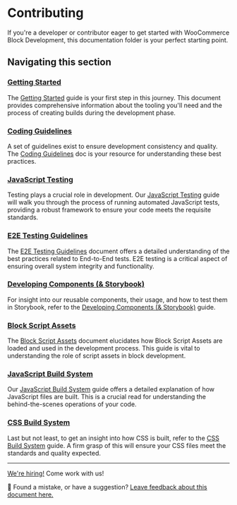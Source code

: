 # Contributing

If you're a developer or contributor eager to get started with WooCommerce Block Development, this documentation folder is your perfect starting point.

## Navigating this section

### [Getting Started](getting-started.md)

The [Getting Started](getting-started.md) guide is your first step in this journey. This document provides comprehensive information about the tooling you'll need and the process of creating builds during the development phase.

### [Coding Guidelines](coding-guidelines.md)

A set of guidelines exist to ensure development consistency and quality. The [Coding Guidelines](coding-guidelines.md) doc is your resource for understanding these best practices.

### [JavaScript Testing](javascript-testing.md)

Testing plays a crucial role in development. Our [JavaScript Testing](javascript-testing.md) guide will walk you through the process of running automated JavaScript tests, providing a robust framework to ensure your code meets the requisite standards.

### [E2E Testing Guidelines](e2e-guidelines.md)

The [E2E Testing Guidelines](e2e-guidelines.md) document offers a detailed understanding of the best practices related to End-to-End tests. E2E testing is a critical aspect of ensuring overall system integrity and functionality.

### [Developing Components (& Storybook)](components.md)

For insight into our reusable components, their usage, and how to test them in Storybook, refer to the [Developing Components (& Storybook)](components.md) guide.

### [Block Script Assets](block-assets.md)

The [Block Script Assets](block-assets.md) document elucidates how Block Script Assets are loaded and used in the development process. This guide is vital to understanding the role of script assets in block development.

### [JavaScript Build System](javascript-build-system.md)

Our [JavaScript Build System](javascript-build-system.md) guide offers a detailed explanation of how JavaScript files are built. This is a crucial read for understanding the behind-the-scenes operations of your code.

### [CSS Build System](css-build-system.md)

Last but not least, to get an insight into how CSS is built, refer to the [CSS Build System](css-build-system.md) guide. A firm grasp of this will ensure your CSS files meet the standards and quality expected.

<!-- FEEDBACK -->

---

[We're hiring!](woocommerce.com/careers/) Come work with us!

🐞 Found a mistake, or have a suggestion? [Leave feedback about this document here.](https://github.com/woocommerce/woocommerce-blocks/issues/new?assignees=&labels=type%3A+documentation&template=--doc-feedback.md&title=Feedback%20on%20./docs/contributors/README.md)

<!-- /FEEDBACK -->

